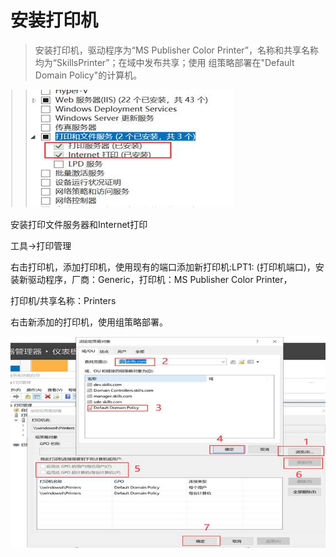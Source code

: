# 安装打印机

>   安装打印机，驱动程序为“MS Publisher Color Printer”，名称和共享名称均为“SkillsPrinter”；在域中发布共享；使用 组策略部署在"Default Domain Policy"的计算机。

![文本, 信件  描述已自动生成](images/%E6%89%93%E5%8D%B0%E6%9C%BA%E6%9C%8D%E5%8A%A1.assets/clip_image002-1676530740761-21.jpg)

安装打印文件服务器和Internet打印

工具->打印管理

右击打印机，添加打印机，使用现有的端口添加新打印机:LPT1: (打印机端口)，安装新驱动程序，厂商：Generic，打印机：MS Publisher Color Printer，

打印机/共享名称：Printers

 

右击新添加的打印机，使用组策略部署。

![图形用户界面, 应用程序  描述已自动生成](images/%E6%89%93%E5%8D%B0%E6%9C%BA%E6%9C%8D%E5%8A%A1.assets/clip_image004.jpg)

